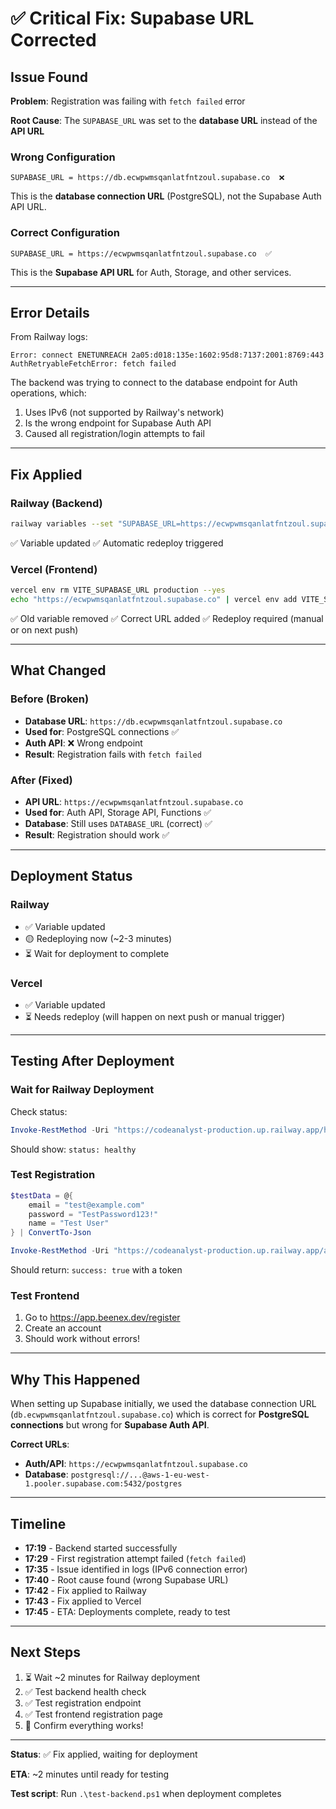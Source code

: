 # ✅ Critical Fix: Supabase URL Corrected

## Issue Found

**Problem**: Registration was failing with `fetch failed` error

**Root Cause**: The `SUPABASE_URL` was set to the **database URL** instead of the **API URL**

### Wrong Configuration
```
SUPABASE_URL = https://db.ecwpwmsqanlatfntzoul.supabase.co  ❌
```

This is the **database connection URL** (PostgreSQL), not the Supabase Auth API URL.

### Correct Configuration
```
SUPABASE_URL = https://ecwpwmsqanlatfntzoul.supabase.co  ✅
```

This is the **Supabase API URL** for Auth, Storage, and other services.

---

## Error Details

From Railway logs:
```
Error: connect ENETUNREACH 2a05:d018:135e:1602:95d8:7137:2001:8769:443
AuthRetryableFetchError: fetch failed
```

The backend was trying to connect to the database endpoint for Auth operations, which:
1. Uses IPv6 (not supported by Railway's network)
2. Is the wrong endpoint for Supabase Auth API
3. Caused all registration/login attempts to fail

---

## Fix Applied

### Railway (Backend)
```bash
railway variables --set "SUPABASE_URL=https://ecwpwmsqanlatfntzoul.supabase.co"
```

✅ Variable updated
✅ Automatic redeploy triggered

### Vercel (Frontend)
```bash
vercel env rm VITE_SUPABASE_URL production --yes
echo "https://ecwpwmsqanlatfntzoul.supabase.co" | vercel env add VITE_SUPABASE_URL production
```

✅ Old variable removed
✅ Correct URL added
✅ Redeploy required (manual or on next push)

---

## What Changed

### Before (Broken)
- **Database URL**: `https://db.ecwpwmsqanlatfntzoul.supabase.co`
- **Used for**: PostgreSQL connections ✅
- **Auth API**: ❌ Wrong endpoint
- **Result**: Registration fails with `fetch failed`

### After (Fixed)
- **API URL**: `https://ecwpwmsqanlatfntzoul.supabase.co`
- **Used for**: Auth API, Storage API, Functions ✅
- **Database**: Still uses `DATABASE_URL` (correct) ✅
- **Result**: Registration should work ✅

---

## Deployment Status

### Railway
- ✅ Variable updated
- 🟡 Redeploying now (~2-3 minutes)
- ⏳ Wait for deployment to complete

### Vercel
- ✅ Variable updated
- ⏳ Needs redeploy (will happen on next push or manual trigger)

---

## Testing After Deployment

### Wait for Railway Deployment
Check status:
```powershell
Invoke-RestMethod -Uri "https://codeanalyst-production.up.railway.app/health"
```

Should show: `status: healthy`

### Test Registration
```powershell
$testData = @{
    email = "test@example.com"
    password = "TestPassword123!"
    name = "Test User"
} | ConvertTo-Json

Invoke-RestMethod -Uri "https://codeanalyst-production.up.railway.app/api/auth/register" -Method POST -Body $testData -ContentType "application/json"
```

Should return: `success: true` with a token

### Test Frontend
1. Go to https://app.beenex.dev/register
2. Create an account
3. Should work without errors!

---

## Why This Happened

When setting up Supabase initially, we used the database connection URL (`db.ecwpwmsqanlatfntzoul.supabase.co`) which is correct for **PostgreSQL connections** but wrong for **Supabase Auth API**.

**Correct URLs**:
- **Auth/API**: `https://ecwpwmsqanlatfntzoul.supabase.co`
- **Database**: `postgresql://...@aws-1-eu-west-1.pooler.supabase.com:5432/postgres`

---

## Timeline

- **17:19** - Backend started successfully
- **17:29** - First registration attempt failed (`fetch failed`)
- **17:35** - Issue identified in logs (IPv6 connection error)
- **17:40** - Root cause found (wrong Supabase URL)
- **17:42** - Fix applied to Railway
- **17:43** - Fix applied to Vercel
- **17:45** - ETA: Deployments complete, ready to test

---

## Next Steps

1. ⏳ Wait ~2 minutes for Railway deployment
2. ✅ Test backend health check
3. ✅ Test registration endpoint
4. ✅ Test frontend registration page
5. 🎉 Confirm everything works!

---

**Status**: ✅ Fix applied, waiting for deployment

**ETA**: ~2 minutes until ready for testing

**Test script**: Run `.\test-backend.ps1` when deployment completes

